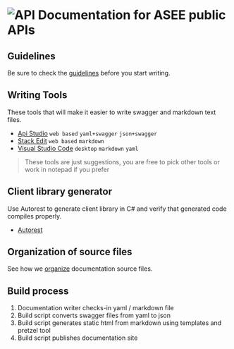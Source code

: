 ![API](http://www.onedesk.com/wordpress/wp-content/uploads/2012/10/API-128x128.png) 
Documentation for ASEE public APIs
==================================

Guidelines
----------
Be sure to check the [guidelines](guidelines.md) before you start writing.

Writing Tools
-------------
These tools that will make it easier to write swagger and markdown text files.
- [Api Studio](http://playground.apistudio.io/) `web based` `yaml+swagger` `json+swagger`
- [Stack Edit](https://stackedit.io) `web based` `markdown`
- [Visual Studio Code](https://code.visualstudio.com) `desktop` `markdown` `yaml`

> These tools are just suggestions, you are free to pick other tools or work in notepad if you prefer

Client library generator
------------------------
Use Autorest to generate client library in C# and verify that generated code compiles properly.
- [Autorest](https://www.nuget.org/packages/autorest/) 

Organization of source files 
----------------------------
See how we [organize](organization.md) documentation source files.


Build process
-------------
1. Documentation writer checks-in yaml / markdown file
2. Build script converts swagger files from yaml to json
3. Build script generates static html from markdown using templates and pretzel tool
4. Build script publishes documentation site
